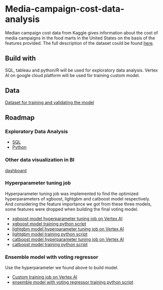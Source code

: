 # Media-campaign-cost-data-analysis
Median campaign cost data from Kaggle gives information about the cost of media campaigns in the food marts in the United States on the basis of the features provided. The full description of the dataset could be found [here](https://www.kaggle.com/datasets/gauravduttakiit/media-campaign-cost-prediction).<br>
## Build with
SQL, tableau and python/R will be used for exploratory data analysis. Vertex AI on google cloud platform will be used for training custom model.
## Data
[Dataset for training and validating the model](https://github.com/Ruiqi-Alaina/Media-campaign-cost-data-analysis/blob/main/train.csv)
## Roadmap
### Exploratory Data Analysis
* [SQL](https://github.com/Ruiqi-Alaina/Media-campaign-cost-data-analysis/blob/main/SQL%20data%20exploration.sql)
* [Python](https://github.com/Ruiqi-Alaina/Media-campaign-cost-data-analysis/blob/main/Explanatory%20data%20analysis.ipynb)
### Other data visualization in BI
[dashboard](https://github.com/Ruiqi-Alaina/Media-campaign-cost-data-analysis/blob/main/dashboard.png)
### Hyperparameter tuning job 
Hyperparameter tuning job was implemented to find the optimized hyperparameters of xgboost, lightgbm and catboost model respectively. And considering the feature importance we got from these three models, some features were dropped when building the final voting model.
* [xgboost model hyperparameter tuning job on Vertex AI](https://github.com/Ruiqi-Alaina/Media-campaign-cost-data-analysis/blob/main/xgboost.ipynb)
* [xgboost model training python script](https://github.com/Ruiqi-Alaina/Media-campaign-cost-data-analysis/blob/main/xgbtrain.py)
* [lightgbm model hyperparameter tuning job on Vertex AI](https://github.com/Ruiqi-Alaina/Media-campaign-cost-data-analysis/blob/main/LGBM.ipynb)
* [lightgbm model training python script](https://github.com/Ruiqi-Alaina/Media-campaign-cost-data-analysis/blob/main/lgbmtrain.py)
* [catboost model hyperparameter tuning job on Vertex AI](https://github.com/Ruiqi-Alaina/Media-campaign-cost-data-analysis/blob/main/catboost.ipynb)
* [catboost model training python script](https://github.com/Ruiqi-Alaina/Media-campaign-cost-data-analysis/blob/main/cattrain.py)
### Ensemble model with voting regressor
Use the hyperparameter we found above to build model. 
* [Custom training job on Vertex AI]()
* [ensemble model with voting regressor training python script](https://github.com/Ruiqi-Alaina/Media-campaign-cost-data-analysis/blob/main/ensemble.py)
